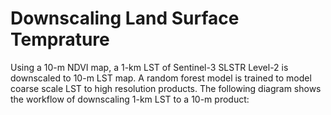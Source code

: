 # Downscaling Land Surface Temprature
 
Using a 10-m NDVI map, a 1-km LST of Sentinel-3 SLSTR Level-2 is downscaled to 10-m LST map.
A random forest model is trained to model coarse scale LST to high resolution products.
The following diagram shows the workflow of downscaling 1-km LST to a 10-m product:



